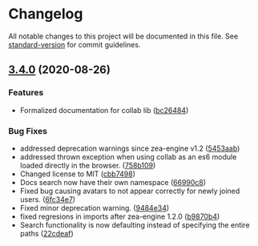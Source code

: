# Changelog

All notable changes to this project will be documented in this file. See [standard-version](https://github.com/conventional-changelog/standard-version) for commit guidelines.

## [3.4.0](https://github.com/ZeaInc/zea-collab/compare/v3.2.0...v3.4.0) (2020-08-26)


### Features

* Formalized documentation for collab lib ([bc26484](https://github.com/ZeaInc/zea-collab/commit/bc264841bfc97df49943d5cfbd54e99a9ef8a4ed))


### Bug Fixes

* addressed deprecation warnings since zea-engine v1.2 ([5453aab](https://github.com/ZeaInc/zea-collab/commit/5453aab70267036765c1f2886b1d3424611f3040))
* addressed thrown exception when using collab as an es6 module loaded directly in the browser. ([758b109](https://github.com/ZeaInc/zea-collab/commit/758b109c6db2f47991d19bba5033d5083ae300fa))
* Changed license to MIT ([cbb7498](https://github.com/ZeaInc/zea-collab/commit/cbb7498ae6c3225cda9e0e106abe4186bad6e931))
* Docs search now have their own namespace ([66990c8](https://github.com/ZeaInc/zea-collab/commit/66990c8f4f32f75cf6421b201c12a218570ee73a))
* Fixed bug causing avatars to not appear correctly for newly joined users. ([6fc34e7](https://github.com/ZeaInc/zea-collab/commit/6fc34e76317b23fc2901e5a79a1c439e9807f327))
* Fixed minor deprecation warning. ([9484e34](https://github.com/ZeaInc/zea-collab/commit/9484e34ddfd677d1519559e9bb351a05fe04abf0))
* fixed regresions in imports after zea-engine 1.2.0 ([b9870b4](https://github.com/ZeaInc/zea-collab/commit/b9870b4fd8e79aaf43c791719f0e197118c056a5))
* Search functionality is now defaulting instead of specifying the entire paths ([22cdeaf](https://github.com/ZeaInc/zea-collab/commit/22cdeaf3373295c5534edfc3709ebe2eebf14a08))
